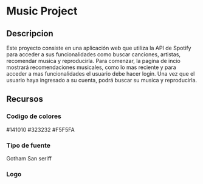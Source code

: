 # Music Project
## Descripcion
Este proyecto consiste en una aplicación web que utiliza la API de Spotify para acceder a sus funcionalidades como buscar canciones, artistas, recomendar musica y reproducirla. Para comenzar, la pagina de incio mostrará recomendaciones musicales, como lo mas reciente y para acceder a mas funcionalidades el usuario debe hacer login. Una vez que el usuario haya ingresado a su cuenta, podrá buscar su musica y reproducirla. 

## Recursos
### Codigo de colores

#141010
#323232
#F5F5FA

### Tipo de fuente

Gotham
San seriff

### Logo
